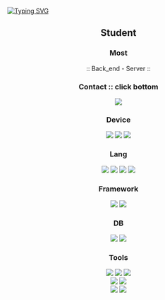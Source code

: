 [![Typing SVG](https://readme-typing-svg.demolab.com?font=D2Coding&size=26&duration=3500&pause=7500&center=true&vCenter=true&random=false&width=435&lines=import+Back_end+from+%22world%22)](https://git.io/typing-svg)
<h2 align=center>Student</h2>
  <div align=center>
    <h3>Most</h3>
    :: Back_end - Server ::
    <h3>Contact :: click bottom</h3>
    <a href="mailto:shw9810@icloud.com">
    <img src="https://img.shields.io/badge/shw9810@icloud.com-3693F3?style=for-the-badge&badge&logo=iCLoud&logoColor=white">
  </div>
</a>

  <h3 align=center>Device</h3>
    <div align=center>
      <img src="https://img.shields.io/badge/16' M1 Pro-000000?style=for-the-badge&badge&logo=apple&logoColor=white"></a>
      <img src="https://img.shields.io/badge/G14 R9 4900hs-FF0029?style=for-the-badge&badge&logo=republicofgamers&logoColor=white">
      <img src="https://img.shields.io/badge/Legion Y700 Gen2-E2231A?style=for-the-badge&badge&logo=Lenovo&logoColor=white">
    </div>
  <h3 align=center>Lang</h3>
    <div align=center>
      <img src="https://img.shields.io/badge/Java-007396?style=for-the-badge&logo=java&logoColor=black"/></a>
      <img src="https://img.shields.io/badge/Typescript-3178C6?style=for-the-badge&logo=typescript&logoColor=black"/></a>
      <img src="https://img.shields.io/badge/C++-00599C?style=for-the-badge&logo=C%2B%2B&logoColor=white"></a>
      <img src="https://img.shields.io/badge/Rust-000000?style=for-the-badge&logo=Rust&logoColor=white"/>
    </div>
  <h3 align=center>Framework</h3>
    <div align=center>
      <img src="https://img.shields.io/badge/Vue.js-4FC08D?style=for-the-badge&logo=Vue.js&logoColor=white"/></a>
      <img src="https://img.shields.io/badge/Express-000000?style=for-the-badge&logo=express&logoColor=white"/>
    </div> 
  <h3 align=center>DB</h3>
  <div align=center>
    <img src="https://img.shields.io/badge/Oracle-F80000?style=for-the-badge&badge&logo=Oracle&logoColor=white"></a>
    <img src="https://img.shields.io/badge/Mongo-47A248?style=for-the-badge&badge&logo=Oracle&logoColor=white">
  </div>
  <h3 align=center>Tools</h3>
  <div align=center>
    <img src="https://img.shields.io/badge/Docker-2496ED?style=for-the-badge&badge&logo=Docker&logoColor=white"></a>
    <img src="https://img.shields.io/badge/OCI-F80000?style=for-the-badge&badge&logo=Oracle&logoColor=white"></a>
    <img src="https://img.shields.io/badge/Gemini-8E75B2?style=for-the-badge&badge&logo=Google Gemini&logoColor=white">
    </br>
  <img src="https://img.shields.io/badge/Code-007ACC?style=for-the-badge&badge&logo=Visual Studio Code&logoColor=white">
  <img src="https://img.shields.io/badge/JetBrains-000000?style=for-the-badge&badge&logo=JetBrains&logoColor=white"></a>
    </br>
  <img src="https://img.shields.io/badge/Notion-000000?style=for-the-badge&badge&logo=Notion&logoColor=white"></a>
  <img src="https://img.shields.io/badge/Deck Mini-101010?style=for-the-badge&badge&logo=Elgato&logoColor=white">
  </div>
